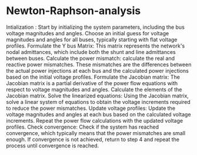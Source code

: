 # Newton-Raphson-analysis
Intialization :
Start by initializing the system parameters, including the bus voltage magnitudes and angles.
Choose an initial guess for voltage magnitudes and angles for all buses, typically starting with flat voltage profiles. 
Formulate the Y bus Matrix:
This matrix represents the network's nodal admittances, which include both the shunt and line admittances between buses.
Calculate the power mismatch:
calculate the real and reactive power mismatches.
These mismatches are the differences between the actual power injections at each bus and the calculated power injections based on the initial voltage profiles.
Formulate the Jacobian matrix:
The Jacobian matrix is a partial derivative of the power flow equations with respect to voltage magnitudes and angles.
Calculate the elements of the Jacobian matrix.
Solve the linearized equations:
Using the Jacobian matrix, solve a linear system of equations to obtain the voltage increments required to reduce the power mismatches.
Update voltage profiles:
Update the voltage magnitudes and angles at each bus based on the calculated voltage increments.
Repeat the power flow calculations with the updated voltage profiles.
Check convergence:
Check if the system has reached convergence, which typically means that the power mismatches are small enough.
If convergence is not achieved, return to step 4 and repeat the process until convergence is reached.
